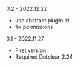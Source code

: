 0.2 - 2022.12.22
- use abstract plugin id
- fix permissions

0.1 - 2022.11.27
- First version
- Required Dotclear 2.24